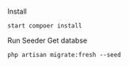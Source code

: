 
  
  Install 
```
start compoer install
```
Run Seeder Get databse 
```
php artisan migrate:fresh --seed
``` 
